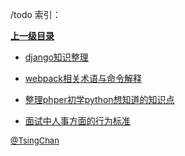 /todo 索引：


**[上一级目录](/index.md)**

- [django知识整理](/todo/django知识整理.md)

- [webpack相关术语与命令解释](/todo/webpack相关术语与命令解释.md)

- [整理phper初学python想知道的知识点](/todo/整理phper初学python想知道的知识点.md)

- [面试中人事方面的行为标准](/todo/面试中人事方面的行为标准.md)


<font size=2 color='grey'> [@TsingChan](https://github.com/tsingchan) </font>